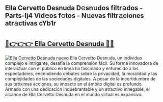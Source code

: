 ## Ella Cervetto Desnuda D𝚎sn𝚞dos filtr𝚊dos - Parts-Ij4 Vid𝚎os f𝚘tos - N𝚞evas filtr𝚊ciones atr𝚊ctivas cYb1r

# <h2><a href="http://mbayie.tromn.icu/?c=Ella+Cervetto+Desnuda">🔗👉👉👉 Ella Cervetto Desnuda 🔗🔗</a></h2>

[![Ella Cervetto Desnuda nuevo](https://i.imgur.com/pEAQMta.gif)](http://mbayie.tromn.icu/?c=Ella+Cervetto+Desnuda)
Ella Cervetto Desnuda, un individuo complejo e intrigante, desafía la comprensión fácil. Su forma innovadora de interactuar con el público en línea ha fascinado y enfurecido a los espectadores, encendiendo debates sobre la privacidad, la moralidad y las complejidades de las sociedades digitales. A pesar de la incertidumbre de sus próximas acciones, su impacto en el ámbito digital es profundo. Armado con una dedicación inquebrantable y un atractivo innegable, el alcance de Ella Cervetto Desnuda en el mundo virtual es expansivo.
